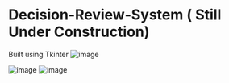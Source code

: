 # Decision-Review-System ( Still Under Construction)
Built using Tkinter
![image](https://user-images.githubusercontent.com/54411756/141693818-e9364d87-8b6e-454e-80e7-de84ef230288.png)

![image](https://user-images.githubusercontent.com/54411756/141693780-9a287b49-8e3a-4f2b-9456-e6a932d6f2dc.png)
![image](https://user-images.githubusercontent.com/54411756/141693788-9da1d7bc-726e-4061-877c-0e0ddc2f9189.png)
